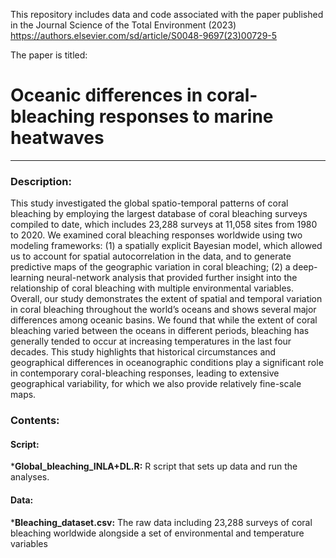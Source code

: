 This repository includes data and code associated with the paper published in the Journal Science of the Total Environment (2023) 
https://authors.elsevier.com/sd/article/S0048-9697(23)00729-5

The paper is titled:

# Oceanic differences in coral-bleaching responses to marine heatwaves

---

### Description:
This study investigated the global spatio-temporal patterns of coral bleaching by employing the largest database of coral bleaching surveys compiled to date, which includes 23,288 surveys at 11,058 sites from 1980 to 2020. We examined coral bleaching responses worldwide using two modeling frameworks: (1) a spatially explicit Bayesian model, which allowed us to account for spatial autocorrelation in the data, and to generate predictive maps of the geographic variation in coral bleaching; (2) a deep-learning neural-network analysis that provided further insight into the relationship of coral bleaching with multiple environmental variables. 
Overall, our study demonstrates the extent of spatial and temporal variation in coral bleaching throughout the world’s oceans and shows several major differences among oceanic basins. We found that while the extent of coral bleaching varied between the oceans in different periods, bleaching has generally tended to occur at increasing temperatures in the last four decades. 
This study highlights that historical circumstances and geographical differences in oceanographic conditions play a significant role in contemporary coral-bleaching responses, leading to extensive geographical variability, for which we also provide relatively fine-scale maps. 


### Contents:
#### Script:
***Global_bleaching_INLA+DL.R:** R script that sets up data and run the analyses.

#### Data:
***Bleaching_dataset.csv:** The raw data including 23,288 surveys of coral bleaching worldwide alongside a set of environmental and temperature variables
